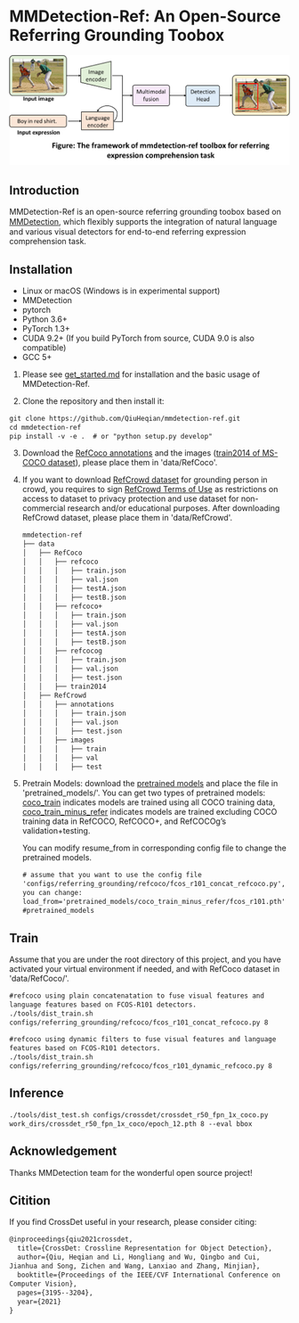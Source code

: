 # MMDetection-Ref: An Open-Source Referring Grounding Toobox
<div align="center">
  <img src="resources/mmdetection-ref_framework.png" width="600"/>
</div>

## Introduction  
MMDetection-Ref is an open-source referring grounding toobox based on [MMDetection](https://github.com/open-mmlab/mmdetection), which ﬂexibly supports the integration of natural language and various visual detectors for end-to-end referring expression comprehension task.

## Installation
* Linux or macOS (Windows is in experimental support)
* MMDetection
* pytorch
* Python 3.6+
* PyTorch 1.3+
* CUDA 9.2+ (If you build PyTorch from source, CUDA 9.0 is also compatible)
* GCC 5+

1. Please see [get_started.md](https://github.com/QiuHeqian/mmdetection-ref/blob/master/docs/get_started.md) for installation and the basic usage of MMDetection-Ref.

2. Clone the repository and then install it: 
``` 
git clone https://github.com/QiuHeqian/mmdetection-ref.git
cd mmdetection-ref  
pip install -v -e .  # or "python setup.py develop"  
```
3. Download the [RefCoco annotations](https://drive.google.com/drive/u/0/folders/16VnoB4Ja5kilp2XeLxNL0dAikNQdL7Ge) and the images ([train2014 of MS-COCO dataset](http://images.cocodataset.org/zips/train2014.zip)), please place them in 'data/RefCoco'.
4. If you want to download [RefCrowd dataset](https://qiuheqian.github.io/datasets/refcrowd/) for grounding person in crowd, you requires to sign [RefCrowd Terms of Use](https://docs.google.com/forms/d/e/1FAIpQLSeWgI0mzT1OFrhEthLZLURvuC-he_Hy882nEnCzhiM6DAoFEg/viewform?usp=sf_link) as restrictions on access to dataset to privacy protection and use dataset for non-commercial research and/or educational purposes. After downloading RefCrowd dataset, please place them in 'data/RefCrowd'.
    ```
    mmdetection-ref
    ├── data
    │   ├── RefCoco
    │   │   ├── refcoco
    │   │   │   ├── train.json
    │   │   │   ├── val.json
    │   │   │   ├── testA.json
    │   │   │   ├── testB.json
    │   │   ├── refcoco+
    │   │   │   ├── train.json
    │   │   │   ├── val.json
    │   │   │   ├── testA.json
    │   │   │   ├── testB.json
    │   │   ├── refcocog
    │   │   │   ├── train.json
    │   │   │   ├── val.json
    │   │   │   ├── test.json
    │   │   ├── train2014
    │   ├── RefCrowd
    │   │   ├── annotations
    │   │   │   ├── train.json
    │   │   │   ├── val.json
    │   │   │   ├── test.json
    │   │   ├── images
    │   │   │   ├── train
    │   │   │   ├── val
    │   │   │   ├── test

    ```
5. Pretrain Models: download the [pretrained models](https://drive.google.com/drive/u/0/folders/1uAxYujoKWIDngG5VpNzpKlb5KJTuzBdw) and place the file in 'pretrained_models/'. You can get two types of pretrained models: [coco_train](https://drive.google.com/drive/u/0/folders/1uAxYujoKWIDngG5VpNzpKlb5KJTuzBdw) indicates models are trained using all COCO training data, [coco_train_minus_refer](https://drive.google.com/drive/u/0/folders/1uAxYujoKWIDngG5VpNzpKlb5KJTuzBdw) indicates models are trained excluding COCO training data in RefCOCO, RefCOCO+, and RefCOCOg’s validation+testing.

   You can modify resume_from in corresponding config file to change the pretrained models.
    ```
    # assume that you want to use the config file 'configs/referring_grounding/refcoco/fcos_r101_concat_refcoco.py', you can change:
    load_from='pretrained_models/coco_train_minus_refer/fcos_r101.pth' #pretrained_models
    ```
## Train  

Assume that you are under the root directory of this project, and you have activated your virtual environment if needed, and with RefCoco dataset in 'data/RefCoco/'.
```
#refcoco using plain concatenatation to fuse visual features and language features based on FCOS-R101 detectors.
./tools/dist_train.sh configs/referring_grounding/refcoco/fcos_r101_concat_refcoco.py 8 

```
```
#refcoco using dynamic filters to fuse visual features and language features based on FCOS-R101 detectors.
./tools/dist_train.sh configs/referring_grounding/refcoco/fcos_r101_dynamic_refcoco.py 8 
```

## Inference
```
./tools/dist_test.sh configs/crossdet/crossdet_r50_fpn_1x_coco.py work_dirs/crossdet_r50_fpn_1x_coco/epoch_12.pth 8 --eval bbox
```
## Acknowledgement
Thanks MMDetection team for the wonderful open source project!

## Citition
If you find CrossDet useful in your research, please consider citing:  
```
@inproceedings{qiu2021crossdet,  
  title={CrossDet: Crossline Representation for Object Detection},  
  author={Qiu, Heqian and Li, Hongliang and Wu, Qingbo and Cui, Jianhua and Song, Zichen and Wang, Lanxiao and Zhang, Minjian},  
  booktitle={Proceedings of the IEEE/CVF International Conference on Computer Vision},  
  pages={3195--3204},  
  year={2021}  
}  
```
